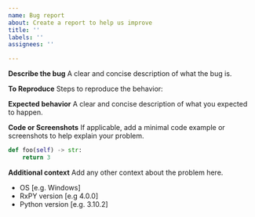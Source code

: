 ```yaml
---
name: Bug report
about: Create a report to help us improve
title: ''
labels: ''
assignees: ''

---
```


**Describe the bug**
A clear and concise description of what the bug is.

**To Reproduce**
Steps to reproduce the behavior:

**Expected behavior**
A clear and concise description of what you expected to happen.

**Code or Screenshots**
If applicable, add a minimal code example or screenshots to help explain your problem.

```python
def foo(self) -> str:
    return 3
```

**Additional context**
Add any other context about the problem here.

 - OS [e.g. Windows]
 - RxPY version [e.g 4.0.0]
 - Python version [e.g. 3.10.2]
